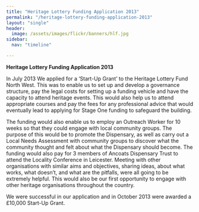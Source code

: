 ```yaml
---
title: "Heritage Lottery Funding Application 2013"
permalink: "/heritage-lottery-funding-application-2013"
layout: "single"
header:
  image: /assets/images/flickr/banners/hlf.jpg
sidebar:
  nav: "timeline"

---
```


**Heritage Lottery Funding Application 2013**

In July 2013 We applied for a ‘Start-Up Grant’ to the Heritage Lottery Fund North West.  This was to enable us to set up and develop a governance structure, pay the legal costs for setting up a funding vehicle and have the capacity to attend heritage events.  This would also help us to attend appropriate courses and pay the fees for any professional advice that would eventually lead to applying for Stage One funding to safeguard the building. 

The funding would also enable us to employ an Outreach Worker for 10 weeks so that they could engage with local community groups.  The purpose of this would be to promote the Dispensary, as well as carry out a Local Needs Assessment with community groups to discover what the community thought and felt about what the Dispensary should become. The funding would also pay   for 3 members of Ancoats Dispensary Trust to attend the Locality Conference in Leicester.  Meeting with other organisations with similar aims and objectives, sharing ideas, about what works, what doesn’t, and what are the pitfalls, were all going to be extremely helpful.  This would also be our first opportunity to engage with other heritage organisations throughout the country.  

We were successful in our application and in October 2013 were awarded a £10,000 Start-Up Grant.

